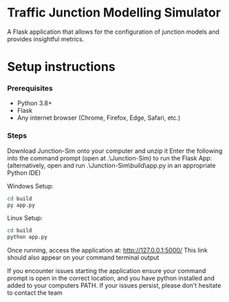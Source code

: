 # Traffic Junction Modelling Simulator
A Flask application that allows for the configuration of junction models and provides insightful metrics.

# Setup instructions

### Prerequisites
   - Python 3.8+
   - Flask
   - Any internet browser (Chrome, Firefox, Edge, Safari, etc.)

### Steps
Download Junction-Sim onto your computer and unzip it
Enter the following into the command prompt (open at .\Junction-Sim) to run the Flask App:
(alternatively, open and run .\Junction-Sim\build\app.py in an appropriate Python IDE)

Windows Setup:
```bash
cd build
py app.py
```

Linux Setup:
```bash
cd build
python app.py
```

Once running, access the application at: http://127.0.0.1:5000/
This link should also appear on your command terminal output


If you encounter issues starting the application ensure your command prompt is open 
in the correct location, and you have python installed and added to your computers PATH. 
If your issues persist, please don't hesitate to contact the team

